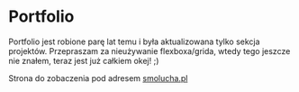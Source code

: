 # Portfolio

Portfolio jest robione parę lat temu i była aktualizowana tylko sekcja projektów.
Przepraszam za nieużywanie flexboxa/grida, wtedy tego jeszcze nie znałem, teraz jest już całkiem okej! ;)

Strona do zobaczenia pod adresem [smolucha.pl](https://smolucha.pl)
